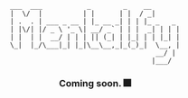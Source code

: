 <div align='center'>

  ```
 ___  ___           _        _    __       
|  \/  |          | |      | |  / _|      
| .  . | ___ _ __ | |_ __ _| | | |_ _   _ 
| |\/| |/ _ \ '_ \| __/ _` | | |  _| | | |
| |  | |  __/ | | | || (_| | |_| | | |_| |
\_|  |_/\___|_| |_|\__\__,_|_(_)_|  \__, |
                                     __/ |
                                    |___/ 
  ```


### Coming soon. :fireworks:
